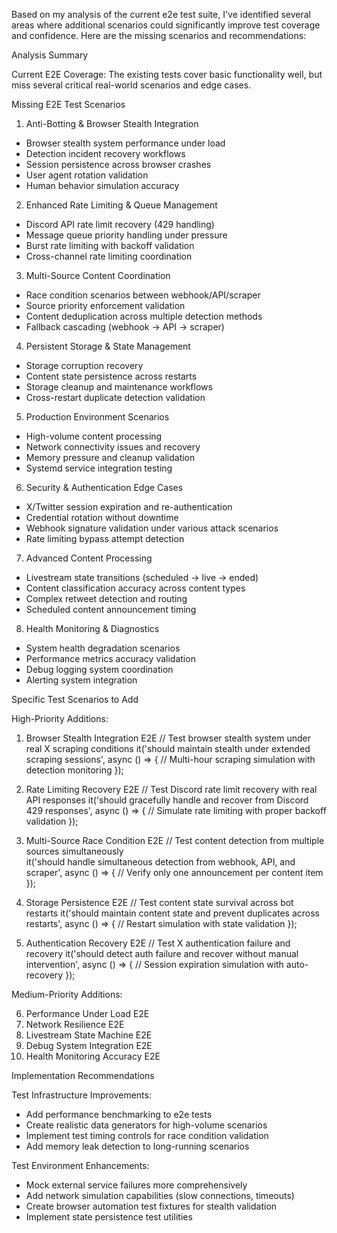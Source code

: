  Based on my analysis of the current e2e test suite, I've identified
  several areas where additional scenarios could significantly improve
  test coverage and confidence. Here are the missing scenarios and
  recommendations:

  Analysis Summary

  Current E2E Coverage: The existing tests cover basic functionality
  well, but miss several critical real-world scenarios and edge cases.

  Missing E2E Test Scenarios

  1. Anti-Botting & Browser Stealth Integration

  - Browser stealth system performance under load
  - Detection incident recovery workflows
  - Session persistence across browser crashes
  - User agent rotation validation
  - Human behavior simulation accuracy

  2. Enhanced Rate Limiting & Queue Management

  - Discord API rate limit recovery (429 handling)
  - Message queue priority handling under pressure
  - Burst rate limiting with backoff validation
  - Cross-channel rate limiting coordination

  3. Multi-Source Content Coordination

  - Race condition scenarios between webhook/API/scraper
  - Source priority enforcement validation
  - Content deduplication across multiple detection methods
  - Fallback cascading (webhook → API → scraper)

  4. Persistent Storage & State Management

  - Storage corruption recovery
  - Content state persistence across restarts
  - Storage cleanup and maintenance workflows
  - Cross-restart duplicate detection validation

  5. Production Environment Scenarios

  - High-volume content processing
  - Network connectivity issues and recovery
  - Memory pressure and cleanup validation
  - Systemd service integration testing

  6. Security & Authentication Edge Cases

  - X/Twitter session expiration and re-authentication
  - Credential rotation without downtime
  - Webhook signature validation under various attack scenarios
  - Rate limiting bypass attempt detection

  7. Advanced Content Processing

  - Livestream state transitions (scheduled → live → ended)
  - Content classification accuracy across content types
  - Complex retweet detection and routing
  - Scheduled content announcement timing

  8. Health Monitoring & Diagnostics

  - System health degradation scenarios
  - Performance metrics accuracy validation
  - Debug logging system coordination
  - Alerting system integration

  Specific Test Scenarios to Add

  High-Priority Additions:

  1. Browser Stealth Integration E2E
  // Test browser stealth system under real X scraping conditions
  it('should maintain stealth under extended scraping sessions', async
  () => {
    // Multi-hour scraping simulation with detection monitoring
  });

  2. Rate Limiting Recovery E2E
  // Test Discord rate limit recovery with real API responses
  it('should gracefully handle and recover from Discord 429 responses',
  async () => {
    // Simulate rate limiting with proper backoff validation
  });

  3. Multi-Source Race Condition E2E
  // Test content detection from multiple sources simultaneously  
  it('should handle simultaneous detection from webhook, API, and 
  scraper', async () => {
    // Verify only one announcement per content item
  });

  4. Storage Persistence E2E
  // Test content state survival across bot restarts
  it('should maintain content state and prevent duplicates across 
  restarts', async () => {
    // Restart simulation with state validation
  });

  5. Authentication Recovery E2E
  // Test X authentication failure and recovery
  it('should detect auth failure and recover without manual 
  intervention', async () => {
    // Session expiration simulation with auto-recovery
  });

  Medium-Priority Additions:

  6. Performance Under Load E2E
  7. Network Resilience E2E
  8. Livestream State Machine E2E
  9. Debug System Integration E2E
  10. Health Monitoring Accuracy E2E

  Implementation Recommendations

  Test Infrastructure Improvements:

  - Add performance benchmarking to e2e tests
  - Create realistic data generators for high-volume scenarios
  - Implement test timing controls for race condition validation
  - Add memory leak detection to long-running scenarios

  Test Environment Enhancements:

  - Mock external service failures more comprehensively
  - Add network simulation capabilities (slow connections, timeouts)
  - Create browser automation test fixtures for stealth validation
  - Implement state persistence test utilities
